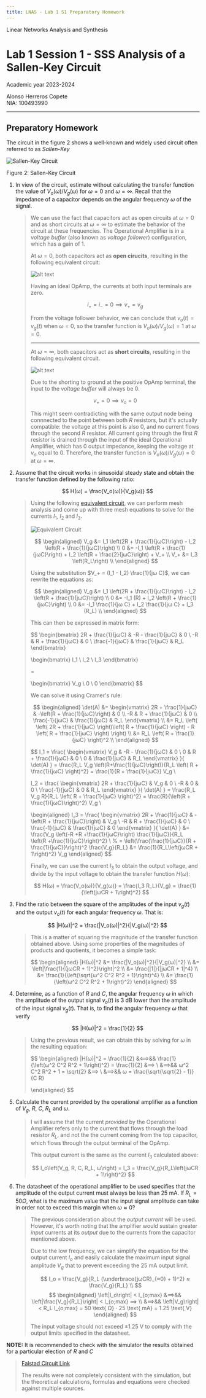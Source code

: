 ```yaml
---
title: LNAS - Lab 1 S1 Preparatory Homework
---
```


<style>
:root {
    --markdown-font-family: "Times New Roman", Times, serif;
    --markdown-font-size: 10.5pt;
    --vscode-textBlockQuote-border: #9599e1;
}
</style>

<p class="supt1 center">Linear Networks Analysis and Synthesis</p>

# Lab 1 Session 1 - SSS Analysis of a Sallen-Key Circuit

<p class="subt2 center">
Academic year 2023-2024
</p>
<p class="subt2 center">
Alonso Herreros Copete</br>
NIA: 100493990
</p>

---

<h2 class="center">
Preparatory Homework
</h2>

The circuit in the figure 2 shows a well-known and widely used circuit often referred to as
*Sallen-Key*

![Sallen-Key Circuit](img/fig2.png "Sallen-Key Circuit")
<p class="caption"> Figure 2: Sallen-Key Circuit </p>

1. In view of the circuit, estimate without calculating the transfer function the value of $V_o(ω)/V_g(ω)$ for
   $ω = 0$ and $ω = ∞$. Recall that the impedance of a capacitor depends on the angular frequency $ω$ of the
   signal.

    > We can use the fact that capacitors act as open circuits at $ω = 0$ and as short circuits at $ω = ∞$ to
    > estimate the behavior of the circuit at these frequencies. The Operational Amplifier is in a *voltage
    > buffer* (also known as *voltage follower*) configuration, which has a gain of 1.
    >
    > At $ω = 0$, both capacitors act as **open cirucits**, resulting in the following equivalent circuit:
    >
    > ![alt text](img/fig_1.1.1.1.png)
    >
    > Having an ideal OpAmp, the currents at both input terminals are zero.
    >
    > $$
    > i_+ = i_- = 0  ⟹  v_+ = v_g
    > $$
    >
    > From the voltage follower behavior, we can conclude that $v_o(t) = v_g(t)$ when $ω = 0$, so
    > the transfer function is $V_o(ω)/V_g(ω) = 1$ at $ω = 0$.
    >
    > ---
    >
    > At $ω = ∞$, both capacitors act as **short circuits**, resulting in the following equivalent
    > circuit.
    >
    > ![alt text](img/fig_1.1.1.2.png)
    >
    > Due to the shorting to ground at the positive OpAmp terminal, the input to the *voltage buffer* will
    > always be $0$.
    >
    > $$
    > v_+ = 0 ⟹ v_o = 0
    > $$
    >
    > This might seem contradicting with the same output node being connnected to the point between both $R$
    > resistors, but it's actually compatible: the voltage at this point is also 0, and no current flows
    > through the second $R$ resistor. All current going through the first $R$ resistor is drained through the
    > input of the ideal Operational Amplifier, which has 0 output impedance, keeping the voltage at $v_o$
    > equal to $0$. Therefore, the transfer function is $V_o(ω)/V_g(ω) = 0$ at $ω = ∞$.

2. Assume that the circuit works in sinusoidal steady state and obtain the transfer function defined by the
   following ratio:

    $$
    H(ω) = \frac{V_o(ω)}{V_g(ω)}
    $$

    > Using the following [equivalent circuit](https://tinyurl.com/224jqvnv "Falstad circuit"), we can perform
    > mesh analysis and come up with three mesh equations to solve for the currents $I_1$, $I_2$ and $I_3$.
    >
    > ![Equivalent Circuit](img/fig_1.1.2.1.drawio.svg)
    >
    > $$
    > \begin{aligned}
    >     V_g &= I_1 \left(2R + \frac{1}{jωC}\right) - I_2 \left(R + \frac{1}{jωC}\right) \\
    >     0   &= -I_1 \left(R + \frac{1}{jωC}\right) + I_2 \left(R + \frac{2}{jωC}\right) + V_+ \\
    >     V_+ &= I_3 \left(R_L\right) \\
    > \end{aligned}
    > $$
    >
    >
    > Using the substitution $V_+ = (I_1 - I_2) \frac{1}{jω C}$, we can rewrite the equations as:
    >
    > $$
    > \begin{aligned}
    >     V_g &= I_1 \left(2R + \frac{1}{jωC}\right) - I_2 \left(R + \frac{1}{jωC}\right) \\
    >     0   &= -I_1 (R)                            + I_2 \left(R + \frac{1}{jωC}\right) \\
    >     0   &= -I_1 \frac{1}{jω C} + I_2 \frac{1}{jω C} + I_3 (R_L) \\
    > \end{aligned}
    > $$
    >
    > This can then be expressed in matrix form:
    >
    > $$
    > \begin{bmatrix}
    >     2R + \frac{1}{jωC} & -R - \frac{1}{jωC} & 0 \\
    >     -R & R + \frac{1}{jωC} & 0 \\
    >     \frac{-1}{jωC} & \frac{1}{jωC} & R_L
    > \end{bmatrix}
    >
    > \begin{bmatrix}
    >     I_1 \\
    >     I_2 \\
    >     I_3
    > \end{bmatrix}
    >
    > =
    >
    > \begin{bmatrix}
    >     V_g \\
    >     0 \\
    >     0
    > \end{bmatrix}
    > $$
    >
    > We can solve it using Cramer's rule:
    >
    > $$
    > \begin{aligned}
    > \det(A) &=
    > \begin{vmatrix}
    >     2R + \frac{1}{jωC} & -\left(R + \frac{1}{jωC}\right) & 0 \\
    >     -R & R + \frac{1}{jωC} & 0 \\
    >     \frac{-1}{jωC} & \frac{1}{jωC} & R_L
    > \end{vmatrix} \\
    > &= R_L \left(
    >     \left( 2R + \frac{1}{jωC} \right)\left( R + \frac{1}{jωC} \right) -
    >     R \left( R + \frac{1}{jωC} \right)
    > \right) \\
    > &= R_L \left( R + \frac{1}{jωC} \right)^2  \\
    > \end{aligned}
    > $$
    >
    > $$
    > I_1
    > = \frac{
    >     \begin{vmatrix}
    >         V_g & -R - \frac{1}{jωC} & 0 \\
    >         0 & R + \frac{1}{jωC} & 0 \\
    >         0 & \frac{1}{jωC} & R_L
    >     \end{vmatrix}
    > }{
    >     \det(A)
    > }
    >   = \frac{R_L V_g \left(R+\frac{1}{jωC}\right)}{R_L \left( R + \frac{1}{jωC} \right)^2}
    > = \frac{1}{R + \frac{1}{jωC}} V_g \\
    >
    > I_2
    > = \frac{
    >     \begin{vmatrix}
    >         2R + \frac{1}{jωC} & V_g & 0 \\
    >         -R & 0 & 0 \\
    >         \frac{-1}{jωC} & 0 & R_L
    >     \end{vmatrix}
    > }{
    >     \det(A)
    > }
    >   = \frac{R_L V_g R}{R_L \left( R + \frac{1}{jωC} \right)^2}
    > = \frac{R}{\left(R + \frac{1}{jωC}\right)^2} V_g \\
    >
    > \begin{aligned}
    > I_3
    > = \frac{
    >     \begin{vmatrix}
    >         2R + \frac{1}{jωC} & -\left(R + \frac{1}{jωC}\right) & V_g \\
    >         -R & R + \frac{1}{jωC} & 0 \\
    >         \frac{-1}{jωC} & \frac{1}{jωC} & 0
    >     \end{vmatrix}
    > }{
    >     \det(A)
    > }
    >   &= \frac{V_g \left(-R +R +\frac{1}{jωC}\right) \frac{1}{jωC}}{R_L \left(R +\frac{1}{jωC}\right)^2} \\
    > %   = \left(\frac{\frac{1}{jωC}}{R + \frac{1}{jωC}}\right)^2 \frac{V_g}{R_L}
    > &= \frac{1}{R_L\left(jωCR + 1\right)^2} V_g
    > \end{aligned}
    > $$
    >
    > Finally, we can use the current $I_3$ to obtain the output voltage, and divide by the input voltage to
    > obtain the transfer function $H(ω)$:
    >
    > $$
    > H(ω) = \frac{V_o(ω)}{V_g(ω)} = \frac{I_3 R_L}{V_g} = \frac{1}{\left(jωCR + 1\right)^2}
    > $$

3. Find the ratio between the square of the amplitudes of the input $v_g(t)$ and the output $v_o(t)$ for each
   angular frequency $ω$. That is:

    $$
    |H(ω)|^2 = \frac{|V_o(ω)|^2}{|V_g(ω)|^2}
    $$

    > This is a matter of squaring the magnitude of the transfer function obtained above. Using some
    > properties of the magnitudes of products and quotients, it becomes a simple task:
    >
    > $$
    > \begin{aligned}
    >     |H(ω)|^2 &= \frac{|V_o(ω)|^2}{|V_g(ω)|^2} \\
    >     &= \left|\frac{1}{(jωCR + 1)^2}\right|^2 \\
    >     &= \frac{|1|}{|jωCR + 1|^4} \\
    >     &= \frac{1}{\left(\sqrt{ω^2 C^2 R^2 + 1}\right)^4} \\
    >     &= \frac{1}{\left(ω^2 C^2 R^2 + 1\right)^2}
    > \end{aligned}
    > $$

4. Determine, as a function of $R$ and $C$, the angular frequency $ω$ in which the amplitude of the output
   signal $v_o(t)$ is 3 dB lower than the amplitude of the input signal $v_g(t)$. That is, to find the angular
   frequency $ω$ that verify

    $$
    |H(ω)|^2 = \frac{1}{2}
    $$

    > Using the previous result, we can obtain this by solving for $ω$ in the resulting equation:
    >
    > $$
    > \begin{aligned}
    >     |H(ω)|^2 = \frac{1}{2} &⟺&& \frac{1}{\left(ω^2 C^2 R^2 + 1\right)^2} = \frac{1}{2} &⟹ \\
    >     &⟹&& ω^2 C^2 R^2 + 1 = \sqrt{2} &⟹ \\
    >     &⟹&& ω = \frac{\sqrt{\sqrt{2} - 1}}{C R}
    >
    > \end{aligned}
    > $$

5. Calculate the current provided by the operational amplifier as a function of $V_g$, $R$, $C$, $R_L$ and
   $ω$.

    > I will assume that the current *provided* by the Operational Amplifier refers only to the current that
    > flows through the load resistor $R_L$, and not the the current coming from the top capacitor, which flows
    > through the output terminal of the OpAmp.
    >
    > This output current is the same as the current $I_3$ calculated above:
    >
    > $$
    > I_o\left(V_g, R, C, R_L, ω\right) = I_3 = \frac{V_g}{R_L\left(jωCR + 1\right)^2}
    > $$

6. The datasheet of the operational amplifier to be used specifies that the amplitude of the output current
   must always be less than 25 mA. If $R_L = 50 Ω$, what is the maximum value that the input signal
   amplitude can take in order not to exceed this margin when $ω ≈ 0$?

    > The previous consideration about the *output current* will be used. However, it's worth noting that the
    > amplifier would sustain greater *input* currents at its *output* due to the currents from the capacitor
    > mentioned above.
    >
    > Due to the low frequency, we can simplify the equation for the output current $I_o$ and easily calculate
    > the maximum input signal amplitude $V_g$ that to prevent exceeding the 25 mA output limit.
    >
    > $$
    > I_o = \frac{V_g}{R_L (\underbrace{jωCR}_{≈0} + 1)^2} ≈ \frac{V_g}{R_L} \\
    > $$
    > $$
    > \begin{aligned}
    >     \left|I_o\right| < I_{o;max} &⟹&& \left|\frac{V_g}{R_L}\right| < I_{o;max} ⟹ \\
    >     &⟹&& \left|V_g\right| < R_L I_{o;max} = 50 \text{ Ω} ⋅ 25 \text{ mA} = 1.25 \text{ V}
    > \end{aligned}
    > $$
    >
    > The input voltage should not exceed $±1.25 \text{ V}$ to comply with the output limits specified in the
    > datasheet.
  
**NOTE:** It is recommended to check with the simulator the results obtained for a particular election of
$R$ and $C$

> [Falstad Circuit Link](https://tinyurl.com/29etbpa6)
>
> The results were not completely consistent with the simulation, but the theoretical calculations, formulas
> and equations were checked against multiple sources.
